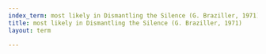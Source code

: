 ```yaml
---
index_term: most likely in Dismantling the Silence (G. Braziller, 1971)
title: most likely in Dismantling the Silence (G. Braziller, 1971)
layout: term

---
```

